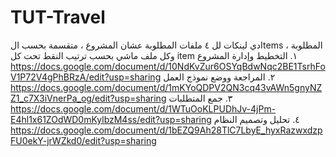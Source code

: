 # TUT-Travel
دي لينكات لل ٤ ملفات المطلوبة عشان المشروع ، متقسمة بحسب الItems المطلوبة ، وكل ملف ماشي بحسب ترتيب النقط تحت كل item
١. التخطيط وإدارة المشروع
https://docs.google.com/document/d/10NdKvZur6OSYqBdwNqc2BE1TsrhFoV1P72V4gPhBRzA/edit?usp=sharing
٢. المراجعة ووضع نموذج العمل
https://docs.google.com/document/d/1mKYoQDPV2QN3cq43vAWn5gnyNZZ1_c7X3iVnerPa_og/edit?usp=sharing
٣. جمع المتطلبات
https://docs.google.com/document/d/1WTuOoKLPUDhJv-4jPm-E4hl1x61ZOdWD0mKylbzM4ss/edit?usp=sharing
٤. تحليل وتصميم النظام
https://docs.google.com/document/d/1bEZQ9Ah28TlC7LbyE_hyxRazwxdzpFU0ekY-jrWZkd0/edit?usp=sharing
